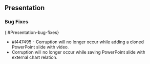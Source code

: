 ## Presentation

### Bug Fixes
{:#Presentation-bug-fixes}

* \#I447495 - Corruption will no longer occur while adding a cloned PowerPoint slide with video.
* Corruption will no longer occur while saving PowerPoint slide with external chart relation.